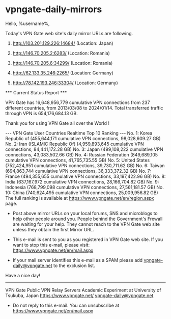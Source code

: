 # vpngate-daily-mirrors

Hello, %username%,

Today's VPN Gate web site's daily mirror URLs are following.

1. http://103.201.129.226:14684/
   (Location: Japan)

2. http://146.70.205.2:6283/
   (Location: Romania)

3. http://146.70.205.6:34299/
   (Location: Romania)

4. http://62.133.35.246:2265/
   (Location: Germany)

5. http://78.142.193.246:33304/
   (Location: Germany)


*** Current Status Report ***

VPN Gate has 16,648,956,779 cumulative VPN connections from 237 different countries, from 2013/03/08 to 2024/01/14.
Total transferred traffic through VPN is 654,176,684.13 GB.

Thank you for using VPN Gate all over the World !


--- VPN Gate User Countries Realtime Top 10 Ranking ---
No. 1: Korea Republic of (455,644,171 cumulative VPN connections, 98,028,609.27 GB)
No. 2: Iran (ISLAMIC Republic Of) (4,959,893,645 cumulative VPN connections, 84,441,172.28 GB)
No. 3: Japan (499,108,222 cumulative VPN connections, 43,083,502.66 GB)
No. 4: Russian Federation (849,689,105 cumulative VPN connections, 41,765,735.55 GB)
No. 5: United States (752,424,951 cumulative VPN connections, 39,730,711.62 GB)
No. 6: Taiwan (694,863,744 cumulative VPN connections, 36,333,372.32 GB)
No. 7: France (494,355,655 cumulative VPN connections, 33,197,422.96 GB)
No. 8: India (637,167,972 cumulative VPN connections, 28,166,704.82 GB)
No. 9: Indonesia (768,799,098 cumulative VPN connections, 27,561,181.57 GB)
No. 10: China (740,624,495 cumulative VPN connections, 25,009,956.82 GB)
The full ranking is available at https://www.vpngate.net/en/region.aspx page.


* Post above mirror URLs on your local forums, SNS and microblogs
  to help other people around you.
  People behind the Government's Frewall are waiting for your help.
  They cannot reach to the VPN Gate web site
  unless they obtain the first Mirror URL.

* This e-mail is sent to you as you registered in VPN Gate web site.
  If you want to stop this e-mail, please visit:
  https://www.vpngate.net/en/mail.aspx

* If your mail server identifies this e-mail as a SPAM
  please add vpngate-daily@vpngate.net to the exclusion list.

Have a nice day!

------------------------------------------------------
VPN Gate Public VPN Relay Servers
Academic Experiment at University of Tsukuba, Japan
https://www.vpngate.net/
vpngate-daily@vpngate.net
* Do not reply to this e-mail.
  You can unsubscribe at https://www.vpngate.net/en/mail.aspx


